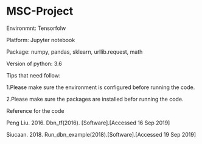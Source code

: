 # MSC-Project
Environmnt: Tensorfolw

Platform: Jupyter notebook

Package: numpy, pandas, sklearn, urllib.request, math

Version of python: 3.6

Tips that need follow:

1.Please make sure the environment is configured before running the code.

2.Please make sure the packages are installed befor running the code.

Reference for the code

Peng Liu. 2016. Dbn_tf(2016). [Software].[Accessed 16 Sep 2019]

Siucaan. 2018. Run_dbn_example(2018).[Software].[Accessed 19 Sep 2019]

